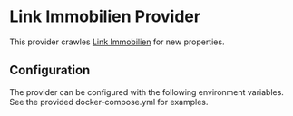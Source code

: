﻿# Link Immobilien Provider

This provider crawles [Link Immobilien](https://www.link-immobilien.info/Kaufobjekte-Bestand.htm) for new properties.

## Configuration

The provider can be configured with the following environment variables. See the provided docker-compose.yml for examples.



